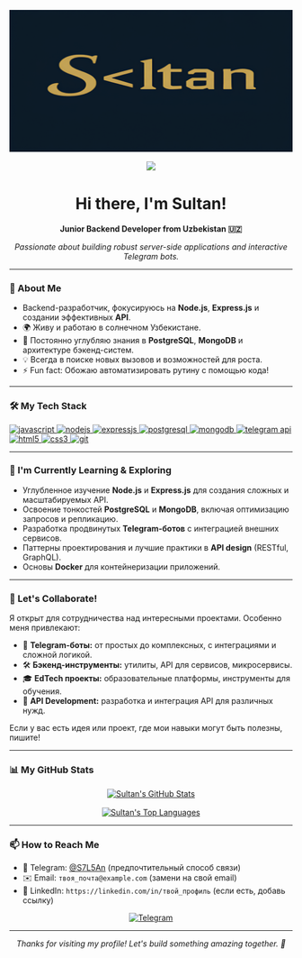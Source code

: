 <!-- [![Header](https://github.com/TheSultann/TheSultann/blob/main/assets/TheSultan%20(1).png)](https://t.me/S7L5An)
Hi ![](https://user-images.githubusercontent.com/18350557/176309783-0785949b-9127-417c-8b55-ab5a4333674e.gif)My name is Sultan
==============================================================================================================================

Junior Backend Developer
------------------------

* 🌍  I'm based in Uzbekistan
* ✉️  You can contact me at [https://t.me/S7L5An](mailto:https://t.me/S7L5An )
* 🧠  I'm learning PostgreSQL, Node.js, API
* 🤝  I'm open to collaborating on Telegram bots, backend tools, EdTech projects, API
* ⚡  Always learning and improving 💻 -->


[![Header](https://github.com/TheSultann/TheSultann/blob/main/assets/TheSultan%20(1).png)](https://t.me/S7L5An)

<div align="center">
  <img src="https://user-images.githubusercontent.com/18350557/176309783-0785949b-9127-417c-8b55-ab5a4333674e.gif" width="30px" />
  <h1>Hi there, I'm Sultan!</h1>
  <p><strong>Junior Backend Developer from Uzbekistan 🇺🇿</strong></p>
  <p><em>Passionate about building robust server-side applications and interactive Telegram bots.</em></p>
</div>

---

### 🚀 About Me

*   Backend-разработчик, фокусируюсь на **Node.js**, **Express.js** и создании эффективных **API**.
*   🌍 Живу и работаю в солнечном Узбекистане.
*   🧠 Постоянно углубляю знания в **PostgreSQL**, **MongoDB** и архитектуре бэкенд-систем.
*   💡 Всегда в поиске новых вызовов и возможностей для роста.
*   ⚡️ Fun fact: Обожаю автоматизировать рутину с помощью кода!

---

### 🛠️ My Tech Stack

<p align="left">
  <a href="https://developer.mozilla.org/en-US/docs/Web/JavaScript" target="_blank" rel="noreferrer">
    <img src="https://img.shields.io/badge/JavaScript-F7DF1E?style=for-the-badge&logo=javascript&logoColor=black" alt="javascript"/>
  </a>
  <a href="https://nodejs.org" target="_blank" rel="noreferrer">
    <img src="https://img.shields.io/badge/Node.js-339933?style=for-the-badge&logo=nodedotjs&logoColor=white" alt="nodejs"/>
  </a>
  <a href="https://expressjs.com" target="_blank" rel="noreferrer">
    <img src="https://img.shields.io/badge/Express.js-000000?style=for-the-badge&logo=express&logoColor=white" alt="expressjs"/>
  </a>
  <a href="https://www.postgresql.org" target="_blank" rel="noreferrer">
    <img src="https://img.shields.io/badge/PostgreSQL-4169E1?style=for-the-badge&logo=postgresql&logoColor=white" alt="postgresql"/>
  </a>
  <a href="https://www.mongodb.com/" target="_blank" rel="noreferrer">
    <img src="https://img.shields.io/badge/MongoDB-47A248?style=for-the-badge&logo=mongodb&logoColor=white" alt="mongodb"/>
  </a>
  <a href="https://core.telegram.org/bots/api" target="_blank" rel="noreferrer">
    <img src="https://img.shields.io/badge/Telegram_Bot_API-2CA5E0?style=for-the-badge&logo=telegram&logoColor=white" alt="telegram api"/>
  </a>
  <a href="https://developer.mozilla.org/en-US/docs/Web/Guide/HTML/HTML5" target="_blank" rel="noreferrer">
    <img src="https://img.shields.io/badge/HTML5-E34F26?style=for-the-badge&logo=html5&logoColor=white" alt="html5"/>
  </a>
  <a href="https://developer.mozilla.org/en-US/docs/Web/CSS" target="_blank" rel="noreferrer">
    <img src="https://img.shields.io/badge/CSS3-1572B6?style=for-the-badge&logo=css3&logoColor=white" alt="css3"/>
  </a>
  <a href="https://git-scm.com/" target="_blank" rel="noreferrer">
    <img src="https://img.shields.io/badge/Git-F05032?style=for-the-badge&logo=git&logoColor=white" alt="git"/>
  </a>
</p>

---

### 🌱 I'm Currently Learning & Exploring

*   Углубленное изучение **Node.js** и **Express.js** для создания сложных и масштабируемых API.
*   Освоение тонкостей **PostgreSQL** и **MongoDB**, включая оптимизацию запросов и репликацию.
*   Разработка продвинутых **Telegram-ботов** с интеграцией внешних сервисов.
*   Паттерны проектирования и лучшие практики в **API design** (RESTful, GraphQL).
*   Основы **Docker** для контейнеризации приложений.

---

### 🤝 Let's Collaborate!

Я открыт для сотрудничества над интересными проектами. Особенно меня привлекают:
*   🤖 **Telegram-боты:** от простых до комплексных, с интеграциями и сложной логикой.
*   🛠️ **Бэкенд-инструменты:** утилиты, API для сервисов, микросервисы.
*   🎓 **EdTech проекты:** образовательные платформы, инструменты для обучения.
*   🧩 **API Development:** разработка и интеграция API для различных нужд.

Если у вас есть идея или проект, где мои навыки могут быть полезны, пишите!

---

### 📊 My GitHub Stats

<p align="center">
  <a href="https://github.com/TheSultann">
    <img align="center" src="https://github-readme-stats.vercel.app/api?username=TheSultann&show_icons=true&theme=tokyonight&hide_border=true&count_private=true&include_all_commits=true" alt="Sultan's GitHub Stats"/>
  </a>
</p>
<p align="center">
  <a href="https://github.com/TheSultann">
    <img align="center" src="https://github-readme-stats.vercel.app/api/top-langs/?username=TheSultann&layout=compact&theme=tokyonight&hide_border=true&langs_count=8" alt="Sultan's Top Languages"/>
  </a>
</p>
<!-- Для отображения Streak Stats, можешь раскомментировать и настроить:
<p align="center">
  <a href="https://github.com/TheSultann">
    <img align="center" src="https://github-readme-streak-stats.herokuapp.com/?user=TheSultann&theme=tokyonight&hide_border=true" alt="Sultan's GitHub Streak"/>
  </a>
</p>
-->

---

### 📫 How to Reach Me

*   💬 Telegram: [@S7L5An](https://t.me/S7L5An) (предпочтительный способ связи)
*   ✉️ Email: `твоя_почта@example.com` (замени на свой email)
*   🔗 LinkedIn: `https://linkedin.com/in/твой_профиль` (если есть, добавь ссылку)

<p align="center">
  <a href="https://t.me/S7L5An" target="_blank">
    <img src="https://img.shields.io/badge/Telegram-S7L5An-2CA5E0?style=for-the-badge&logo=telegram&logoColor=white" alt="Telegram"/>
  </a>
  <!-- Если добавишь LinkedIn и Email, можешь сделать похожие значки -->
</p>

---

<div align="center">
  <p><em>Thanks for visiting my profile! Let's build something amazing together. 🚀</em></p>
</div>